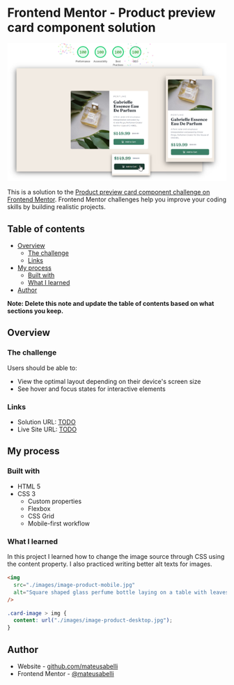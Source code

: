 # Frontend Mentor - Product preview card component solution

![](./images/app-preview.jpg)

This is a solution to the [Product preview card component challenge on Frontend Mentor](https://www.frontendmentor.io/challenges/product-preview-card-component-GO7UmttRfa). Frontend Mentor challenges help you improve your coding skills by building realistic projects.

## Table of contents

- [Overview](#overview)
  - [The challenge](#the-challenge)
  - [Links](#links)
- [My process](#my-process)
  - [Built with](#built-with)
  - [What I learned](#what-i-learned)
- [Author](#author)

**Note: Delete this note and update the table of contents based on what sections you keep.**

## Overview

### The challenge

Users should be able to:

- View the optimal layout depending on their device's screen size
- See hover and focus states for interactive elements

### Links

- Solution URL: [TODO](#)
- Live Site URL: [TODO](#)

## My process

### Built with

- HTML 5
- CSS 3
  - Custom properties
  - Flexbox
  - CSS Grid
  - Mobile-first workflow

### What I learned

In this project I learned how to change the image source through CSS using the content property. I also practiced writing better alt texts for images.

```html
<img
  src="./images/image-product-mobile.jpg"
  alt="Square shaped glass perfume bottle laying on a table with leaves around it"
/>
```

```css
.card-image > img {
  content: url("./images/image-product-desktop.jpg");
}
```

## Author

- Website - [github.com/mateusabelli](https://github.com/mateusabelli)
- Frontend Mentor - [@mateusabelli](https://www.frontendmentor.io/profile/mateusabelli)
